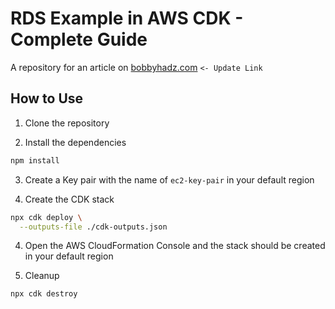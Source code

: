 # RDS Example in AWS CDK - Complete Guide

A repository for an article on
[bobbyhadz.com](https://bobbyhadz.com/blog/aws-cdk-rds-example) `<- Update Link`

## How to Use

1. Clone the repository

2. Install the dependencies

```bash
npm install
```

3. Create a Key pair with the name of `ec2-key-pair` in your default region

4. Create the CDK stack

```bash
npx cdk deploy \
  --outputs-file ./cdk-outputs.json
```

4. Open the AWS CloudFormation Console and the stack should be created in your
   default region

5. Cleanup

```bash
npx cdk destroy
```
